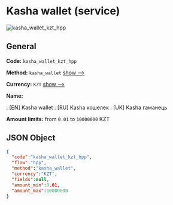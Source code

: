
# Kasha wallet (service) 
![kasha_wallet_kzt_hpp](https://static.openfintech.io/payment_methods/kasha_wallet_kzt_hpp/logo.svg?w=400&c=v0.59.26#w200)  

## General 
 
**Code:** `kasha_wallet_kzt_hpp` 
 
**Method:** `kasha_wallet` 
 [show -->](/payment-methods/kasha_wallet/) 
 
**Currency:** `KZT` [show -->](/currencies/KZT/) 
 
**Name:** 
 
:	[EN] Kasha wallet 
:	[RU] Kasha кошелек 
:	[UK] Kasha гаманець 
 
**Amount limits:** from `0.01` to `10000000` KZT 

## JSON Object 

```json
{
  "code":"kasha_wallet_kzt_hpp",
  "flow":"hpp",
  "method":"kasha_wallet",
  "currency":"KZT",
  "fields":null,
  "amount_min":0.01,
  "amount_max":10000000
}
```  
